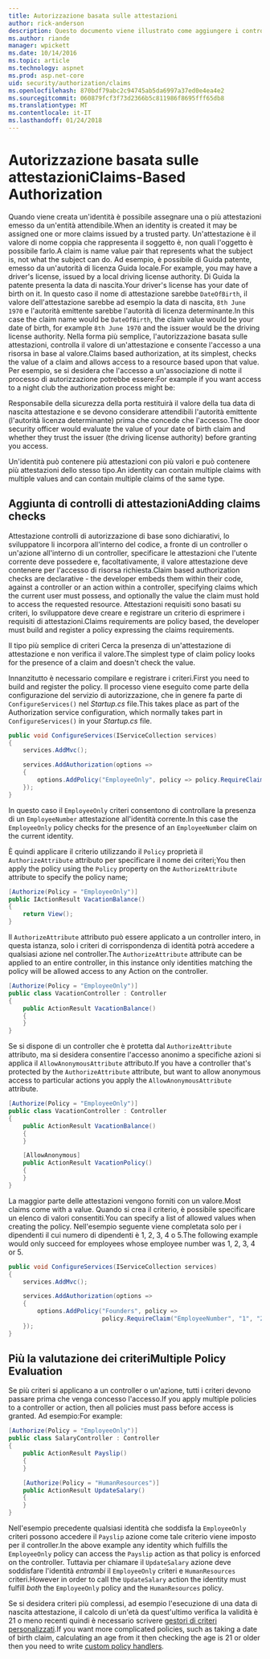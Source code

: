 ```yaml
---
title: Autorizzazione basata sulle attestazioni
author: rick-anderson
description: Questo documento viene illustrato come aggiungere i controlli di attestazioni per l'autorizzazione in un'applicazione ASP.NET Core.
ms.author: riande
manager: wpickett
ms.date: 10/14/2016
ms.topic: article
ms.technology: aspnet
ms.prod: asp.net-core
uid: security/authorization/claims
ms.openlocfilehash: 870bdf79abc2c94745ab5da6997a37ed0e4ea4e2
ms.sourcegitcommit: 060879fcf3f73d2366b5c811986f8695fff65db8
ms.translationtype: MT
ms.contentlocale: it-IT
ms.lasthandoff: 01/24/2018
---
```

# <a name="claims-based-authorization"></a><span data-ttu-id="5f5a5-103">Autorizzazione basata sulle attestazioni</span><span class="sxs-lookup"><span data-stu-id="5f5a5-103">Claims-Based Authorization</span></span>

<a name="security-authorization-claims-based"></a>

<span data-ttu-id="5f5a5-104">Quando viene creata un'identità è possibile assegnare una o più attestazioni emesso da un'entità attendibile.</span><span class="sxs-lookup"><span data-stu-id="5f5a5-104">When an identity is created it may be assigned one or more claims issued by a trusted party.</span></span> <span data-ttu-id="5f5a5-105">Un'attestazione è il valore di nome coppia che rappresenta il soggetto è, non quali l'oggetto è possibile farlo.</span><span class="sxs-lookup"><span data-stu-id="5f5a5-105">A claim is name value pair that represents what the subject is, not what the subject can do.</span></span> <span data-ttu-id="5f5a5-106">Ad esempio, è possibile di Guida patente, emesso da un'autorità di licenza Guida locale.</span><span class="sxs-lookup"><span data-stu-id="5f5a5-106">For example, you may have a driver's license, issued by a local driving license authority.</span></span> <span data-ttu-id="5f5a5-107">Di Guida la patente presenta la data di nascita.</span><span class="sxs-lookup"><span data-stu-id="5f5a5-107">Your driver's license has your date of birth on it.</span></span> <span data-ttu-id="5f5a5-108">In questo caso il nome di attestazione sarebbe `DateOfBirth`, il valore dell'attestazione sarebbe ad esempio la data di nascita, `8th June 1970` e l'autorità emittente sarebbe l'autorità di licenza determinante.</span><span class="sxs-lookup"><span data-stu-id="5f5a5-108">In this case the claim name would be `DateOfBirth`, the claim value would be your date of birth, for example `8th June 1970` and the issuer would be the driving license authority.</span></span> <span data-ttu-id="5f5a5-109">Nella forma più semplice, l'autorizzazione basata sulle attestazioni, controlla il valore di un'attestazione e consente l'accesso a una risorsa in base al valore.</span><span class="sxs-lookup"><span data-stu-id="5f5a5-109">Claims based authorization, at its simplest, checks the value of a claim and allows access to a resource based upon that value.</span></span> <span data-ttu-id="5f5a5-110">Per esempio, se si desidera che l'accesso a un'associazione di notte il processo di autorizzazione potrebbe essere:</span><span class="sxs-lookup"><span data-stu-id="5f5a5-110">For example if you want access to a night club the authorization process might be:</span></span>

<span data-ttu-id="5f5a5-111">Responsabile della sicurezza della porta restituirà il valore della tua data di nascita attestazione e se devono considerare attendibili l'autorità emittente (l'autorità licenza determinante) prima che concede che l'accesso.</span><span class="sxs-lookup"><span data-stu-id="5f5a5-111">The door security officer would evaluate the value of your date of birth claim and whether they trust the issuer (the driving license authority) before granting you access.</span></span>

<span data-ttu-id="5f5a5-112">Un'identità può contenere più attestazioni con più valori e può contenere più attestazioni dello stesso tipo.</span><span class="sxs-lookup"><span data-stu-id="5f5a5-112">An identity can contain multiple claims with multiple values and can contain multiple claims of the same type.</span></span>

## <a name="adding-claims-checks"></a><span data-ttu-id="5f5a5-113">Aggiunta di controlli di attestazioni</span><span class="sxs-lookup"><span data-stu-id="5f5a5-113">Adding claims checks</span></span>

<span data-ttu-id="5f5a5-114">Attestazione controlli di autorizzazione di base sono dichiarativi, lo sviluppatore li incorpora all'interno del codice, a fronte di un controller o un'azione all'interno di un controller, specificare le attestazioni che l'utente corrente deve possedere e, facoltativamente, il valore attestazione deve contenere per l'accesso di risorsa richiesta.</span><span class="sxs-lookup"><span data-stu-id="5f5a5-114">Claim based authorization checks are declarative - the developer embeds them within their code, against a controller or an action within a controller, specifying claims which the current user must possess, and optionally the value the claim must hold to access the requested resource.</span></span> <span data-ttu-id="5f5a5-115">Attestazioni requisiti sono basati su criteri, lo sviluppatore deve creare e registrare un criterio di esprimere i requisiti di attestazioni.</span><span class="sxs-lookup"><span data-stu-id="5f5a5-115">Claims requirements are policy based, the developer must build and register a policy expressing the claims requirements.</span></span>

<span data-ttu-id="5f5a5-116">Il tipo più semplice di criteri Cerca la presenza di un'attestazione di attestazione e non verifica il valore.</span><span class="sxs-lookup"><span data-stu-id="5f5a5-116">The simplest type of claim policy looks for the presence of a claim and doesn't check the value.</span></span>

<span data-ttu-id="5f5a5-117">Innanzitutto è necessario compilare e registrare i criteri.</span><span class="sxs-lookup"><span data-stu-id="5f5a5-117">First you need to build and register the policy.</span></span> <span data-ttu-id="5f5a5-118">Il processo viene eseguito come parte della configurazione del servizio di autorizzazione, che in genere fa parte di `ConfigureServices()` nel *Startup.cs* file.</span><span class="sxs-lookup"><span data-stu-id="5f5a5-118">This takes place as part of the Authorization service configuration, which normally takes part in `ConfigureServices()` in your *Startup.cs* file.</span></span>

```csharp
public void ConfigureServices(IServiceCollection services)
{
    services.AddMvc();

    services.AddAuthorization(options =>
    {
        options.AddPolicy("EmployeeOnly", policy => policy.RequireClaim("EmployeeNumber"));
    });
}
```

<span data-ttu-id="5f5a5-119">In questo caso il `EmployeeOnly` criteri consentono di controllare la presenza di un `EmployeeNumber` attestazione all'identità corrente.</span><span class="sxs-lookup"><span data-stu-id="5f5a5-119">In this case the `EmployeeOnly` policy checks for the presence of an `EmployeeNumber` claim on the current identity.</span></span>

<span data-ttu-id="5f5a5-120">È quindi applicare il criterio utilizzando il `Policy` proprietà il `AuthorizeAttribute` attributo per specificare il nome dei criteri;</span><span class="sxs-lookup"><span data-stu-id="5f5a5-120">You then apply the policy using the `Policy` property on the `AuthorizeAttribute` attribute to specify the policy name;</span></span>

```csharp
[Authorize(Policy = "EmployeeOnly")]
public IActionResult VacationBalance()
{
    return View();
}
```

<span data-ttu-id="5f5a5-121">Il `AuthorizeAttribute` attributo può essere applicato a un controller intero, in questa istanza, solo i criteri di corrispondenza di identità potrà accedere a qualsiasi azione nel controller.</span><span class="sxs-lookup"><span data-stu-id="5f5a5-121">The `AuthorizeAttribute` attribute can be applied to an entire controller, in this instance only identities matching the policy will be allowed access to any Action on the controller.</span></span>

```csharp
[Authorize(Policy = "EmployeeOnly")]
public class VacationController : Controller
{
    public ActionResult VacationBalance()
    {
    }
}
```

<span data-ttu-id="5f5a5-122">Se si dispone di un controller che è protetta dal `AuthorizeAttribute` attributo, ma si desidera consentire l'accesso anonimo a specifiche azioni si applica il `AllowAnonymousAttribute` attributo.</span><span class="sxs-lookup"><span data-stu-id="5f5a5-122">If you have a controller that's protected by the `AuthorizeAttribute` attribute, but want to allow anonymous access to particular actions you apply the `AllowAnonymousAttribute` attribute.</span></span>

```csharp
[Authorize(Policy = "EmployeeOnly")]
public class VacationController : Controller
{
    public ActionResult VacationBalance()
    {
    }

    [AllowAnonymous]
    public ActionResult VacationPolicy()
    {
    }
}
```

<span data-ttu-id="5f5a5-123">La maggior parte delle attestazioni vengono forniti con un valore.</span><span class="sxs-lookup"><span data-stu-id="5f5a5-123">Most claims come with a value.</span></span> <span data-ttu-id="5f5a5-124">Quando si crea il criterio, è possibile specificare un elenco di valori consentiti.</span><span class="sxs-lookup"><span data-stu-id="5f5a5-124">You can specify a list of allowed values when creating the policy.</span></span> <span data-ttu-id="5f5a5-125">Nell'esempio seguente viene completata solo per i dipendenti il cui numero di dipendenti è 1, 2, 3, 4 o 5.</span><span class="sxs-lookup"><span data-stu-id="5f5a5-125">The following example would only succeed for employees whose employee number was 1, 2, 3, 4 or 5.</span></span>

```csharp
public void ConfigureServices(IServiceCollection services)
{
    services.AddMvc();

    services.AddAuthorization(options =>
    {
        options.AddPolicy("Founders", policy =>
                          policy.RequireClaim("EmployeeNumber", "1", "2", "3", "4", "5"));
    });
}
```

## <a name="multiple-policy-evaluation"></a><span data-ttu-id="5f5a5-126">Più la valutazione dei criteri</span><span class="sxs-lookup"><span data-stu-id="5f5a5-126">Multiple Policy Evaluation</span></span>

<span data-ttu-id="5f5a5-127">Se più criteri si applicano a un controller o un'azione, tutti i criteri devono passare prima che venga concesso l'accesso.</span><span class="sxs-lookup"><span data-stu-id="5f5a5-127">If you apply multiple policies to a controller or action, then all policies must pass before access is granted.</span></span> <span data-ttu-id="5f5a5-128">Ad esempio:</span><span class="sxs-lookup"><span data-stu-id="5f5a5-128">For example:</span></span>

```csharp
[Authorize(Policy = "EmployeeOnly")]
public class SalaryController : Controller
{
    public ActionResult Payslip()
    {
    }

    [Authorize(Policy = "HumanResources")]
    public ActionResult UpdateSalary()
    {
    }
}
```

<span data-ttu-id="5f5a5-129">Nell'esempio precedente qualsiasi identità che soddisfa la `EmployeeOnly` criteri possono accedere il `Payslip` azione come tale criterio viene imposto per il controller.</span><span class="sxs-lookup"><span data-stu-id="5f5a5-129">In the above example any identity which fulfills the `EmployeeOnly` policy can access the `Payslip` action as that policy is enforced on the controller.</span></span> <span data-ttu-id="5f5a5-130">Tuttavia per chiamare il `UpdateSalary` azione deve soddisfare l'identità *entrambi* il `EmployeeOnly` criteri e `HumanResources` criteri.</span><span class="sxs-lookup"><span data-stu-id="5f5a5-130">However in order to call the `UpdateSalary` action the identity must fulfill *both* the `EmployeeOnly` policy and the `HumanResources` policy.</span></span>

<span data-ttu-id="5f5a5-131">Se si desidera criteri più complessi, ad esempio l'esecuzione di una data di nascita attestazione, il calcolo di un'età da quest'ultimo verifica la validità è 21 o meno recenti quindi è necessario scrivere [gestori di criteri personalizzati](policies.md).</span><span class="sxs-lookup"><span data-stu-id="5f5a5-131">If you want more complicated policies, such as taking a date of birth claim, calculating an age from it then checking the age is 21 or older then you need to write [custom policy handlers](policies.md).</span></span>
